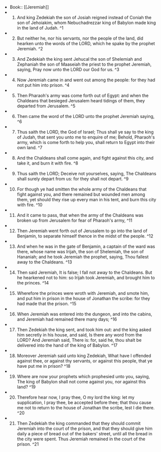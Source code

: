 - Book:: [[Jeremiah]]
- 1. And king Zedekiah the son of Josiah reigned instead of Coniah the son of Jehoiakim, whom Nebuchadrezzar king of Babylon made king in the land of Judah. ^1
- 2. But neither he, nor his servants, nor the people of the land, did hearken unto the words of the LORD, which he spake by the prophet Jeremiah. ^2
- 3. And Zedekiah the king sent Jehucal the son of Shelemiah and Zephaniah the son of Maaseiah the priest to the prophet Jeremiah, saying, Pray now unto the LORD our God for us. ^3
- 4. Now Jeremiah came in and went out among the people: for they had not put him into prison. ^4
- 5. Then Pharaoh's army was come forth out of Egypt: and when the Chaldeans that besieged Jerusalem heard tidings of them, they departed from Jerusalem. ^5
- 6. Then came the word of the LORD unto the prophet Jeremiah saying, ^6
- 7. Thus saith the LORD, the God of Israel; Thus shall ye say to the king of Judah, that sent you unto me to enquire of me; Behold, Pharaoh's army, which is come forth to help you, shall return to Egypt into their own land. ^7
- 8. And the Chaldeans shall come again, and fight against this city, and take it, and burn it with fire. ^8
- 9. Thus saith the LORD; Deceive not yourselves, saying, The Chaldeans shall surely depart from us: for they shall not depart. ^9
- 10. For though ye had smitten the whole army of the Chaldeans that fight against you, and there remained but wounded men among them, yet should they rise up every man in his tent, and burn this city with fire. ^10
- 11. And it came to pass, that when the army of the Chaldeans was broken up from Jerusalem for fear of Pharaoh's army, ^11
- 12. Then Jeremiah went forth out of Jerusalem to go into the land of Benjamin, to separate himself thence in the midst of the people. ^12
- 13. And when he was in the gate of Benjamin, a captain of the ward was there, whose name was Irijah, the son of Shelemiah, the son of Hananiah; and he took Jeremiah the prophet, saying, Thou fallest away to the Chaldeans. ^13
- 14. Then said Jeremiah, It is false; I fall not away to the Chaldeans. But he hearkened not to him: so Irijah took Jeremiah, and brought him to the princes. ^14
- 15. Wherefore the princes were wroth with Jeremiah, and smote him, and put him in prison in the house of Jonathan the scribe: for they had made that the prison. ^15
- 16. When Jeremiah was entered into the dungeon, and into the cabins, and Jeremiah had remained there many days; ^16
- 17. Then Zedekiah the king sent, and took him out: and the king asked him secretly in his house, and said, Is there any word from the LORD? And Jeremiah said, There is: for, said he, thou shalt be delivered into the hand of the king of Babylon. ^17
- 18. Moreover Jeremiah said unto king Zedekiah, What have I offended against thee, or against thy servants, or against this people, that ye have put me in prison? ^18
- 19. Where are now your prophets which prophesied unto you, saying, The king of Babylon shall not come against you, nor against this land? ^19
- 20. Therefore hear now, I pray thee, O my lord the king: let my supplication, I pray thee, be accepted before thee; that thou cause me not to return to the house of Jonathan the scribe, lest I die there. ^20
- 21. Then Zedekiah the king commanded that they should commit Jeremiah into the court of the prison, and that they should give him daily a piece of bread out of the bakers' street, until all the bread in the city were spent. Thus Jeremiah remained in the court of the prison. ^21
